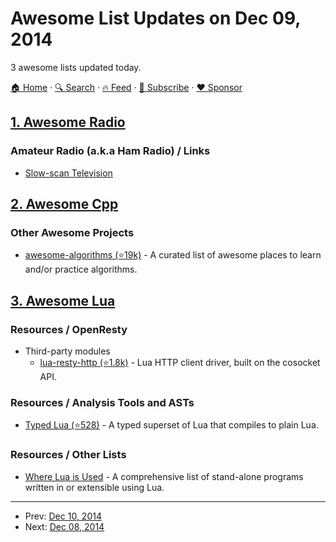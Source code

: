 # Awesome List Updates on Dec 09, 2014

3 awesome lists updated today.

[🏠 Home](/README.md) · [🔍 Search](https://www.trackawesomelist.com/search/) · [🔥 Feed](https://www.trackawesomelist.com/rss.xml) · [📮 Subscribe](https://trackawesomelist.us17.list-manage.com/subscribe?u=d2f0117aa829c83a63ec63c2f&id=36a103854c) · [❤️  Sponsor](https://github.com/sponsors/theowenyoung)



## [1. Awesome Radio](/content/kyleterry/awesome-radio/README.md)

### Amateur Radio (a.k.a Ham Radio) / Links

*   [Slow-scan Television](https://en.wikipedia.org/wiki/Slow-scan_television)

## [2. Awesome Cpp](/content/fffaraz/awesome-cpp/README.md)

### Other Awesome Projects

*   [awesome-algorithms (⭐19k)](https://github.com/tayllan/awesome-algorithms) - A curated list of awesome places to learn and/or practice algorithms.

## [3. Awesome Lua](/content/LewisJEllis/awesome-lua/README.md)

### Resources / OpenResty

*   Third-party modules
    *   [lua-resty-http (⭐1.8k)](https://github.com/pintsized/lua-resty-http) - Lua HTTP client driver, built on the cosocket API.

### Resources / Analysis Tools and ASTs

*   [Typed Lua (⭐528)](https://github.com/andremm/typedlua) - A typed superset of Lua that compiles to plain Lua.

### Resources / Other Lists

*   [Where Lua is Used](https://sites.google.com/site/marbux/home/where-lua-is-used) - A comprehensive list of stand-alone programs written in or extensible using Lua.

---

- Prev: [Dec 10, 2014](/content/2014/12/10/README.md)
- Next: [Dec 08, 2014](/content/2014/12/08/README.md)